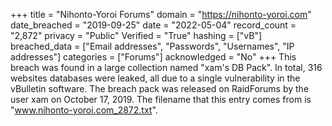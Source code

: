 +++
title = "Nihonto-Yoroi Forums"
domain = "https://nihonto-yoroi.com"
date_breached = "2019-09-25"
date = "2022-05-04"
record_count = "2,872"
privacy = "Public"
Verified = "True"
hashing = ["vB"]
breached_data = ["Email addresses", "Passwords", "Usernames", "IP addresses"]
categories = ["Forums"]
acknowledged = "No"
+++
This breach was found in a large collection named "xam's DB Pack". In total, 316 websites databases were leaked, all due to a single vulnerability in the vBulletin software. The breach pack was released on RaidForums by the user xam on October 17, 2019. The filename that this entry comes from is "www.nihonto-yoroi.com_2872.txt".
